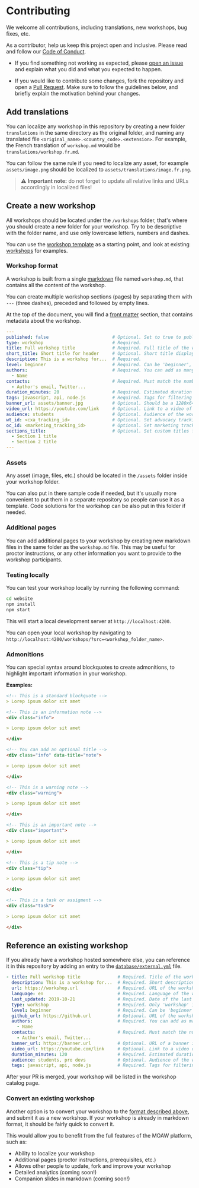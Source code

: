 # Contributing

We welcome all contributions, including translations, new workshops, bug fixes, etc.

As a contributor, help us keep this project open and inclusive.
Please read and follow our [Code of Conduct](CODE_OF_CONDUCT.md).

- If you find something not working as expected, please [open an issue](https://github.com/microsoft/moaw/issues) and explain what you did and what you expected to happen.

- If you would like to contribute some changes, fork the repository and open a [Pull Request](https://docs.github.com/en/pull-requests/collaborating-with-pull-requests/proposing-changes-to-your-work-with-pull-requests/creating-a-pull-request).
  Make sure to follow the guidelines below, and briefly explain the motivation behind your changes.

## Add translations

You can localize any workshop in this repository by creating a new folder `translations` in the same directory as the original folder, and naming any translated file `<original_name>.<country_code>.<extension>`.
For example, the French translation of `workshop.md` would be `translations/workshop.fr.md`.

You can follow the same rule if you need to localize any asset, for example `assets/image.png` should be localized to `assets/translations/image.fr.png`.

> ⚠️ **Important note:** do not forget to update all relative links and URLs accordingly in localized files!

## Create a new workshop

All workshops should be located under the `/workshops` folder, that's where you should create a new folder for your workshop.
Try to be descriptive with the folder name, and use only lowercase letters, numbers and dashes.

You can use the [workshop template](template/workshop/) as a starting point, and look at existing [workshops](workshops) for examples.

### Workshop format

A workshop is built from a single [markdown](https://commonmark.org/help/) file named `workshop.md`, that contains all the content of the workshop.

You can create multiple workshop sections (pages) by separating them with `---` (three dashes), preceded and followed by empty lines.

At the top of the document, you will find a [front matter](https://jekyllrb.com/docs/front-matter/) section, that contains metadata about the workshop.

```yaml
---
published: false                        # Optional. Set to true to publish the workshop (default: false)
type: workshop                          # Required.
title: Full workshop title              # Required. Full title of the workshop
short_title: Short title for header     # Optional. Short title displayed in the header
description: This is a workshop for...  # Required.
level: beginner                         # Required. Can be 'beginner', 'intermediate' or 'advanced'
authors:                                # Required. You can add as many authors as needed      
  - Name
contacts:                               # Required. Must match the number of authors
  - Author's email, Twitter...
duration_minutes: 20                    # Required. Estimated duration in minutes
tags: javascript, api, node.js          # Required. Tags for filtering and searching
banner_url: assets/banner.jpg           # Optional. Should be a 1280x640px image
video_url: https://youtube.com/link     # Optional. Link to a video of the workshop
audience: students                      # Optional. Audience of the workshop (students, pro devs, etc.)
wt_id: <cxa_tracking_id>                # Optional. Set advocacy tracking code for supported links
oc_id: <marketing_tracking_id>          # Optional. Set marketing tracking code for supported links
sections_title:                         # Optional. Set custom titles for each section to be displayed in the side bar
  - Section 1 title
  - Section 2 title
---
```

### Assets

Any asset (image, files, etc.) should be located in the `/assets` folder inside your workshop folder.

You can also put in there sample code if needed, but it's usually more convenient to put them in a separate repository so people can use it as a template. Code solutions for the workshop can be also put in this folder if needed.

### Additional pages

You can add additional pages to your workshop by creating new markdown files in the same folder as the `workshop.md` file.
This may be useful for proctor instructions, or any other information you want to provide to the workshop participants.

### Testing locally

You can test your workshop locally by running the following command:

```bash
cd website
npm install
npm start
```

This will start a local development server at `http://localhost:4200`.

You can open your local workshop by navigating to `http://localhost:4200/workshops/?src=<workshop_folder_name>`.

### Admonitions

You can special syntax around blockquotes to create admonitions, to highlight important information in your workshop.

**Examples:**

```markdown
<!-- This is a standard blockquote -->
> Lorep ipsum dolor sit amet

<!-- This is an information note -->
<div class="info">

> Lorep ipsum dolor sit amet

</div>

<!-- You can add an optional title -->
<div class="info" data-title="note">

> Lorep ipsum dolor sit amet

</div>

<!-- This is a warning note -->
<div class="warning">

> Lorep ipsum dolor sit amet

</div>

<!-- This is an important note -->
<div class="important">

> Lorep ipsum dolor sit amet

</div>

<!-- This is a tip note -->
<div class="tip">

> Lorep ipsum dolor sit amet

</div>

<!-- This is a task or assigment -->
<div class="task">

> Lorep ipsum dolor sit amet

</div>
```

## Reference an existing workshop

If you already have a workshop hosted somewhere else, you can reference it in this repository by adding an entry to the [`database/external.yml`](database/external.yml) file.

```yaml
- title: Full workshop title              # Required. Title of the workshop
  description: This is a workshop for...  # Required. Short description of the workshop
  url: https://workshop.url               # Required. URL of the workshop
  language: en                            # Required. Language of the workshop, using 2-letter ISO code
  last_updated: 2019-10-21                # Required. Date of the last update of the workshop
  type: workshop                          # Required. Only 'workshop' is supported for now
  level: beginner                         # Required. Can be 'beginner', 'intermediate' or 'advanced'
  github_url: https://github.url          # Optional. URL of the workshop's GitHub repository
  authors:                                # Required. You can add as many authors as needed
    - Name                          
  contacts:                               # Required. Must match the number of authors
    - Author's email, Twitter...
  banner_url: https://banner.url          # Optional. URL of a banner image for the workshop (1280x640px)
  video_url: https://youtube.com/link     # Optional. Link to a video of the workshop
  duration_minutes: 120                   # Required. Estimated duration in minutes
  audience: students, pro devs            # Optional. Audience of the workshop (students, pro devs, etc.)
  tags: javascript, api, node.js          # Required. Tags for filtering and searching
```

After your PR is merged, your workshop will be listed in the workshop catalog page.

### Convert an existing workshop

Another option is to convert your workshop to the [format described above](#create-a-new-workshop), and submit it as a new workshop.
If your workshop is already in markdown format, it should be fairly quick to convert it.

This would allow you to benefit from the full features of the MOAW platform, such as:

- Ability to localize your workshop
- Additional pages (proctor instructions, prerequisites, etc.)
- Allows other people to update, fork and improve your workshop
- Detailed analytics (coming soon!)
- Companion slides in markdown (coming soon!)
